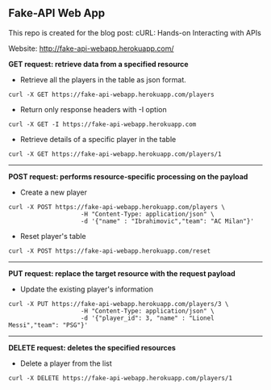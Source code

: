 ## Fake-API Web App

This repo is created for the blog post:
cURL: Hands-on Interacting with APIs

Website: http://fake-api-webapp.herokuapp.com/


<b>GET request: retrieve data from a specified resource</b>

- Retrieve all the players in the table as json format.
```
curl -X GET https://fake-api-webapp.herokuapp.com/players
```
- Return only response headers with -I option

```
curl -X GET -I https://fake-api-webapp.herokuapp.com
```
- Retrieve details of a specific player in the table
```
curl -X GET https://fake-api-webapp.herokuapp.com/players/1
```
<hr>

<b>POST request: performs resource-specific processing on the payload</b>

- Create a new player
```
curl -X POST https://fake-api-webapp.herokuapp.com/players \
                    -H "Content-Type: application/json" \
                    -d '{"name" : "Ibrahimovic","team": "AC Milan"}'
```
- Reset player's table

```
curl -X POST https://fake-api-webapp.herokuapp.com/reset

```
<hr>
<b>PUT request: replace the target resource with the request payload</b>

- Update the existing player's information

```
curl -X PUT https://fake-api-webapp.herokuapp.com/players/3 \
                    -H "Content-Type: application/json" \
                    -d '{"player_id": 3, "name" : "Lionel Messi","team": "PSG"}'
```
<hr>
<b>DELETE request: deletes the specified resources</b>

- Delete a player from the list
```
curl -X DELETE https://fake-api-webapp.herokuapp.com/players/1
```